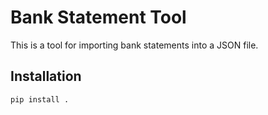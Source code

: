 # Bank Statement Tool

This is a tool for importing bank statements into a JSON file.

## Installation

```sh
pip install .
